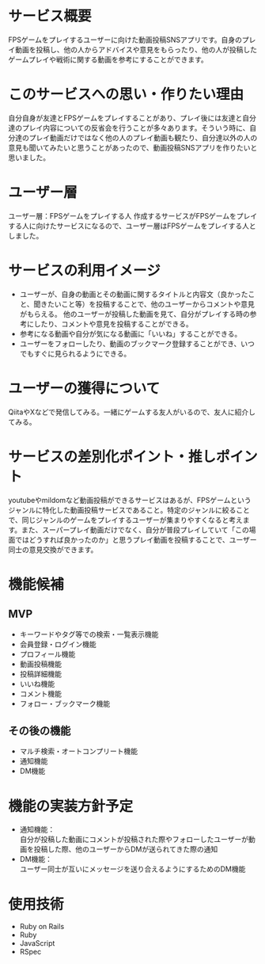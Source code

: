 # サービス概要
FPSゲームをプレイするユーザーに向けた動画投稿SNSアプリです。自身のプレイ動画を投稿し、他の人からアドバイスや意見をもらったり、他の人が投稿したゲームプレイや戦術に関する動画を参考にすることができます。
# このサービスへの思い・作りたい理由
自分自身が友達とFPSゲームをプレイすることがあり、プレイ後には友達と自分達のプレイ内容についての反省会を行うことが多々あります。そういう時に、自分達のプレイ動画だけではなく他の人のプレイ動画も観たり、自分達以外の人の意見も聞いてみたいと思うことがあったので、動画投稿SNSアプリを作りたいと思いました。
# ユーザー層
ユーザー層：FPSゲームをプレイする人
作成するサービスがFPSゲームをプレイする人に向けたサービスになるので、ユーザー層はFPSゲームをプレイする人としました。
# サービスの利用イメージ
- ユーザーが、自身の動画とその動画に関するタイトルと内容文（良かったこと、聞きたいこと等）を投稿することで、他のユーザーからコメントや意見がもらえる。
他のユーザーが投稿した動画を見て、自分がプレイする時の参考にしたり、コメントや意見を投稿することができる。
- 参考になる動画や自分が気になる動画に「いいね」することができる。
- ユーザーをフォローしたり、動画のブックマーク登録することができ、いつでもすぐに見られるようにできる。
# ユーザーの獲得について
QiitaやXなどで発信してみる。一緒にゲームする友人がいるので、友人に紹介してみる。
# サービスの差別化ポイント・推しポイント
youtubeやmildomなど動画投稿ができるサービスはあるが、FPSゲームというジャンルに特化した動画投稿サービスであること。特定のジャンルに絞ることで、同じジャンルのゲームをプレイするユーザーが集まりやすくなると考えます。また、スーパープレイ動画だけでなく、自分が普段プレイしていて「この場面ではどうすれば良かったのか」と思うプレイ動画を投稿することで、ユーザー同士の意見交換ができます。
# 機能候補
## MVP
- キーワードやタグ等での検索・一覧表示機能
- 会員登録・ログイン機能
- プロフィール機能
- 動画投稿機能
- 投稿詳細機能
- いいね機能
- コメント機能
- フォロー・ブックマーク機能
## その後の機能
- マルチ検索・オートコンプリート機能
- 通知機能
- DM機能
# 機能の実装方針予定
- 通知機能：  
自分が投稿した動画にコメントが投稿された際やフォローしたユーザーが動画を投稿した際、他のユーザーからDMが送られてきた際の通知
- DM機能：  
ユーザー同士が互いにメッセージを送り合えるようにするためのDM機能
# 使用技術
- Ruby on Rails
- Ruby
- JavaScript
- RSpec